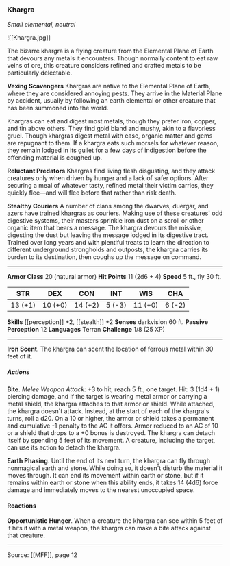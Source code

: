 ### Khargra
_Small elemental, neutral_

![[Khargra.jpg]]

The bizarre khargra is a flying creature from the Elemental Plane of Earth that devours any metals it encounters. Though normally content to eat raw veins of ore, this creature considers refined and crafted metals to be particularly delectable.

**Vexing Scavengers** Khargras are native to the Elemental Plane of Earth, where they are considered annoying pests. They arrive in the Material Plane by accident, usually by following an earth elemental or other creature that has been summoned into the world.

Khargras can eat and digest most metals, though they prefer iron, copper, and tin above others. They find gold bland and mushy, akin to a flavorless gruel. Though khargras digest metal with ease, organic matter and gems are repugnant to them. If a khargra eats such morsels for whatever reason, they remain lodged in its gullet for a few days of indigestion before the offending material is coughed up.


**Reluctant Predators** Khargras find living flesh disgusting, and they attack creatures only when driven by hunger and a lack of safer options. After securing a meal of whatever tasty, refined metal their victim carries, they quickly flee—and will flee before that rather than risk death.


**Stealthy Couriers** A number of clans among the dwarves, duergar, and azers have trained khargras as couriers. Making use of these creatures' odd digestive systems, their masters sprinkle iron dust on a scroll or other organic item that bears a message. The khargra devours the missive, digesting the dust but leaving the message lodged in its digestive tract. Trained over long years and with plentiful treats to learn the direction to different underground strongholds and outposts, the khargra carries its burden to its destination, then coughs up the message on command.






---

**Armor Class** 20 (natural armor)
**Hit Points** 11 (2d6 + 4)
**Speed** 5 ft., fly 30 ft.

| STR     | DEX     | CON     | INT     | WIS     | CHA     |
|---------|---------|---------|---------|---------|---------|
| 13 (+1) | 10 (+0) | 14 (+2) | 5 (-3) | 11 (+0) | 6 (-2) |

**Skills** [[perception]] +2, [[stealth]] +2
**Senses** darkvision 60 ft.
**Passive Perception** 12
**Languages** Terran
**Challenge** 1/8 (25 XP)

---

**Iron Scent**. The khargra can scent the location of ferrous metal within 30 feet of it.

##### Actions
**Bite**. _Melee Weapon Attack:_ +3 to hit, reach 5 ft., one target. Hit: 3 (1d4 + 1) piercing damage, and if the target is wearing metal armor or carrying a metal shield, the khargra attaches to that armor or shield. While attached, the khargra doesn't attack. Instead, at the start of each of the khargra's turns, roll a d20. On a 10 or higher, the armor or shield takes a permanent and cumulative -1 penalty to the AC it offers. Armor reduced to an AC of 10 or a shield that drops to a +0 bonus is destroyed. The khargra can detach itself by spending 5 feet of its movement. A creature, including the target, can use its action to detach the khargra.

**Earth Phasing**. Until the end of its next turn, the khargra can fly through nonmagical earth and stone. While doing so, it doesn't disturb the material it moves through. It can end its movement within earth or stone, but if it remains within earth or stone when this ability ends, it takes 14 (4d6) force damage and immediately moves to the nearest unoccupied space.

#### Reactions
**Opportunistic Hunger**. When a creature the khargra can see within 5 feet of it hits it with a metal weapon, the khargra can make a bite attack against that creature.


---

Source: [[MFF]], page 12